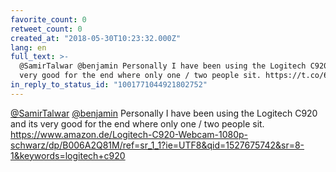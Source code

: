 ```yaml
---
favorite_count: 0
retweet_count: 0
created_at: "2018-05-30T10:23:32.000Z"
lang: en
full_text: >-
  @SamirTalwar @benjamin Personally I have been using the Logitech C920 and its
  very good for the end where only one / two people sit. https://t.co/6vIlxlskLi
in_reply_to_status_id: "1001771044921802752"
---
```


[@SamirTalwar](https://twitter.com/SamirTalwar)
[@benjamin](https://twitter.com/benjamin) Personally I have been using the
Logitech C920 and its very good for the end where only one / two people sit.
<https://www.amazon.de/Logitech-C920-Webcam-1080p-schwarz/dp/B006A2Q81M/ref=sr_1_1?ie=UTF8&qid=1527675742&sr=8-1&keywords=logitech+c920>
